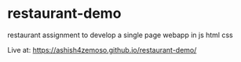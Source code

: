 # restaurant-demo
restaurant assignment to develop a single page webapp in js html css

Live at: https://ashish4zemoso.github.io/restaurant-demo/
